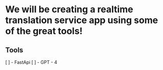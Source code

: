 # We will be creating a realtime translation service app using some of the great tools!

## Tools

[ ] - FastApi
[ ] - GPT - 4
